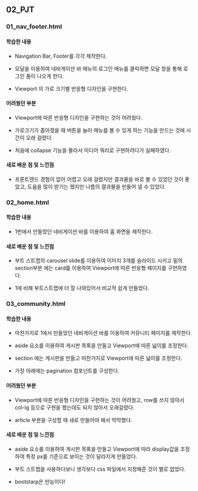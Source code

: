 ## 02_PJT

### 01_nav_footer.html

#### 학습한 내용

- Navigation Bar, Footer를 각각 제작한다.

- 모달을 이용하여 네비게이션 바 메뉴의 로그인 메뉴를 클릭하면 모달 창을 통해 로그인 폼이 나오게 한다.

- Viewport 의 가로 크기별 반응형 디자인을 구현한다.

#### 어려웠던 부분

- Viewport에 따른 반응형 디자인을 구현하는 것이 어려웠다.

- 가로크기가 좁아졌을 때 버튼을 눌러 메뉴를 볼 수 있게 하는 기능을 만드는 것에 시간이 오래 걸렸다.

- 처음에 collapse 기능을 몰라서 미디어 쿼리로 구현하려다가 실패하였다.

#### 새로 배운 점 및 느낀점

- 프론트엔드 경험이 없어 어렵고 오래 걸렸지만 결과물을 바로 볼 수 있었던 것이 좋았고, 도움을 많이 받기는 했지만 나름의 결과물을 만들어 낼 수 있었다.

### 02_home.html

#### 학습한 내용

- 1번에서 만들었던 네비게이션 바를 이용하여 홈 화면을 제작한다.

#### 새로 배운 점 및 느낀점

- 부트 스트랩의 carousel slide를 이용하여 이미지 3개를 슬라이드 시키고 밑의 section부분 에는 card를 이용하여 Viewport에 따른 반응형 페이지를 구현하였다.

- 1에 비해 부트스트랩에 더 잘 나와있어서 비교적 쉽게 만들었다.

### 03_community.html

#### 학습한 내용

- 마찬가지로 1에서 만들었던 네비게이션 바를 이용하여 커뮤니티 페이지를 제작한다.

- aside 요소를 이용하여 게시판 목록을 만들고 Viewport에 따른 넓이를 조정한다.

- section 에는 게시판을 만들고 마찬가지로 Viewport에 따른 넓이를 조정한다.

- 가장 아래에는 pagination 컴포넌트를 구성한다.

#### 어려웠던 부분

- Viewport에 따른 반응형 디자인을 구현하는 것이 어려웠고, row를 쓰지 않아서 col-lg 등으로 구현을 했는데도 되지 않아서 오래걸렸다.

- article 부분을 구성할 때 새로 만들어야 해서 막막했다.

#### 새로 배운 점 및 느낀점

- aside 요소를 이용하여 게시판 목록을 만들고 Viewport에 따라 display값을 조정하여 특정 px를 기준으로 보이는 것이 달라지게 만들었다.

- 부트 스트랩을 사용하다보니 생각보다 css 파일에서 지정해준 것이 별로 없었다.

- bootstarp은 만능이다!